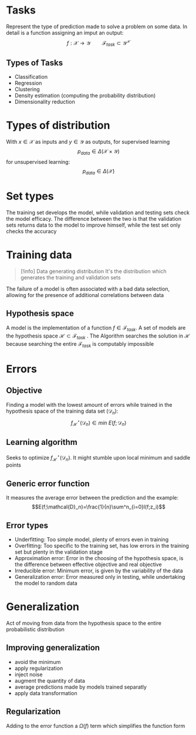 # Tasks
Represent the type of prediction made to solve a problem on some data. In detail is a function assigning an imput an output:
$$f:\mathcal{X}\to\mathcal{Y}\qquad \mathcal{F}_{task}\subset\mathcal{Y^X}$$
## Types of Tasks
- Classification
- Regression
- Clustering
- Density estimation (computing the probability distribution)
- Dimensionality reduction

# Types of distribution
With $x\in\mathcal{X}$ as inputs and $y\in\mathcal{Y}$ as outputs, for supervised learning 
$$p_{data}\in\Delta(\mathcal{X}\times\mathcal{Y})$$
for unsupervised learning:
$$p_{data}\in\Delta(\mathcal{X})$$
# Set types
The training set develops the model, while validation and testing sets check the model efficacy. The difference between the two is that the validation sets returns data to the model to improve himself, while the test set only checks the accuracy

# Training data

> [!info] Data generating distribution
> It's the distribution which generates the training and validation sets

The failure of a model is often associated with a bad data selection, allowing for the presence of additional correlations between data

## Hypothesis space
A model is the implementation of a function $f\in\mathcal{F}_{task}$. A set of models are the hypothesis space $\mathcal{H}\subset\mathcal{F}_{task}$ .
The Algorithm searches the solution in $\mathcal{H}$ because searching the entire $\mathcal{F}_{task}$ is computably impossible

# Errors
## Objective
Finding a model with the lowest amount of errors while trained in the hypothesis space of the training data set ($\mathcal{D}_n$):
$$f^{\star}_{\mathcal{H}}(\mathcal{D}_n)\in min\ E(f;\mathcal{D}_n)$$
## Learning algorithm
Seeks to optimize $f^{\star}_{\mathcal{H}}(\mathcal{D}_n)$. It might stumble upon local minimum and saddle points

## Generic error function
It measures the average error between the prediction and the example:
$$E(f;\mathcal{D}_n)=\frac{1}{n}\sum^n_{i=0}l(f;z_i)$$

## Error types
- Underfitting: Too simple model, plenty of errors even in training
- Overfitting: Too specific to the training set, has low errors in the training set but plenty in the validation stage
- Approximation error: Error in the choosing of the hypothesis space, is the difference between effective objective and real objective
- Irreducible error: Minimum error, is given by the variability of the data
- Generalization error: Error measured only in testing, while undertaking the model to random data
# Generalization
Act of moving from data from the hypothesis space to the entire probabilistic distribution
## Improving generalization
- avoid the minimum
- apply regularization
- inject noise
- augment the quantity of data
- average predictions made by models trained separatly
- apply data transformation
## Regularization
Adding to the error function a $\Omega(f)$ term which simplifies the function form
